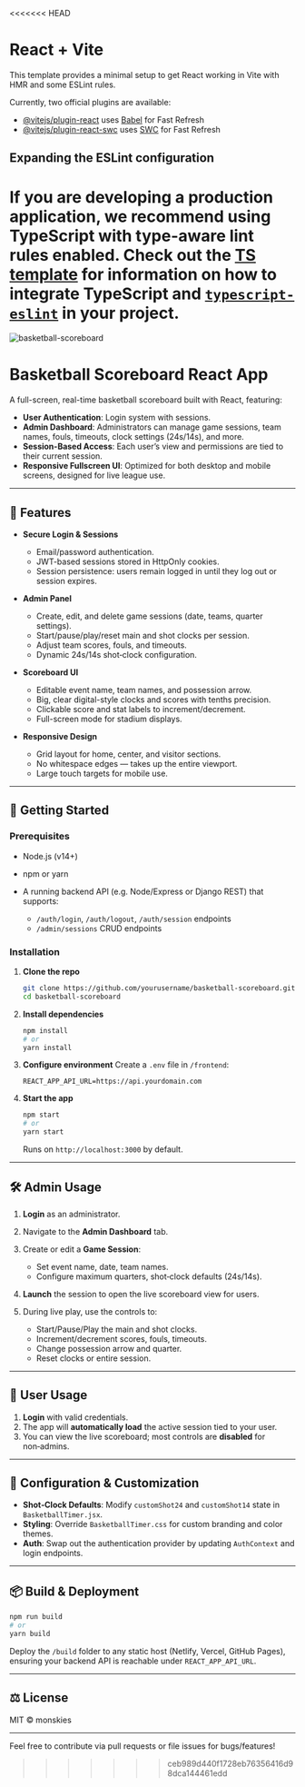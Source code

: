 <<<<<<< HEAD
# React + Vite

This template provides a minimal setup to get React working in Vite with HMR and some ESLint rules.

Currently, two official plugins are available:

- [@vitejs/plugin-react](https://github.com/vitejs/vite-plugin-react/blob/main/packages/plugin-react) uses [Babel](https://babeljs.io/) for Fast Refresh
- [@vitejs/plugin-react-swc](https://github.com/vitejs/vite-plugin-react/blob/main/packages/plugin-react-swc) uses [SWC](https://swc.rs/) for Fast Refresh

## Expanding the ESLint configuration

If you are developing a production application, we recommend using TypeScript with type-aware lint rules enabled. Check out the [TS template](https://github.com/vitejs/vite/tree/main/packages/create-vite/template-react-ts) for information on how to integrate TypeScript and [`typescript-eslint`](https://typescript-eslint.io) in your project.
=======
![basketball-scoreboard](https://github.com/user-attachments/assets/dd3f48ae-0b34-4a63-9747-5949430522c4)
# Basketball Scoreboard React App

A full-screen, real-time basketball scoreboard built with React, featuring:

* **User Authentication**: Login system with sessions.
* **Admin Dashboard**: Administrators can manage game sessions, team names, fouls, timeouts, clock settings (24s/14s), and more.
* **Session-Based Access**: Each user’s view and permissions are tied to their current session.
* **Responsive Fullscreen UI**: Optimized for both desktop and mobile screens, designed for live league use.

---

## 🔑 Features

* **Secure Login & Sessions**

  * Email/password authentication.
  * JWT-based sessions stored in HttpOnly cookies.
  * Session persistence: users remain logged in until they log out or session expires.

* **Admin Panel**

  * Create, edit, and delete game sessions (date, teams, quarter settings).
  * Start/pause/play/reset main and shot clocks per session.
  * Adjust team scores, fouls, and timeouts.
  * Dynamic 24s/14s shot‑clock configuration.

* **Scoreboard UI**

  * Editable event name, team names, and possession arrow.
  * Big, clear digital-style clocks and scores with tenths precision.
  * Clickable score and stat labels to increment/decrement.
  * Full-screen mode for stadium displays.

* **Responsive Design**

  * Grid layout for home, center, and visitor sections.
  * No whitespace edges — takes up the entire viewport.
  * Large touch targets for mobile use.

---

## 🚀 Getting Started

### Prerequisites

* Node.js (v14+)
* npm or yarn
* A running backend API (e.g. Node/Express or Django REST) that supports:

  * `/auth/login`, `/auth/logout`, `/auth/session` endpoints
  * `/admin/sessions` CRUD endpoints

### Installation

1. **Clone the repo**

   ```bash
   git clone https://github.com/yourusername/basketball-scoreboard.git
   cd basketball-scoreboard
   ```

2. **Install dependencies**

   ```bash
   npm install
   # or
   yarn install
   ```

3. **Configure environment**
   Create a `.env` file in `/frontend`:

   ```env
   REACT_APP_API_URL=https://api.yourdomain.com
   ```

4. **Start the app**

   ```bash
   npm start
   # or
   yarn start
   ```

   Runs on `http://localhost:3000` by default.

---

## 🛠️ Admin Usage

1. **Login** as an administrator.
2. Navigate to the **Admin Dashboard** tab.
3. Create or edit a **Game Session**:

   * Set event name, date, team names.
   * Configure maximum quarters, shot‑clock defaults (24s/14s).
4. **Launch** the session to open the live scoreboard view for users.
5. During live play, use the controls to:

   * Start/Pause/Play the main and shot clocks.
   * Increment/decrement scores, fouls, timeouts.
   * Change possession arrow and quarter.
   * Reset clocks or entire session.

---

## 👤 User Usage

1. **Login** with valid credentials.
2. The app will **automatically load** the active session tied to your user.
3. You can view the live scoreboard; most controls are **disabled** for non‑admins.

---

## 🔧 Configuration & Customization

* **Shot‑Clock Defaults**: Modify `customShot24` and `customShot14` state in `BasketballTimer.jsx`.
* **Styling**: Override `BasketballTimer.css` for custom branding and color themes.
* **Auth**: Swap out the authentication provider by updating `AuthContext` and login endpoints.

---

## 📦 Build & Deployment

```bash
npm run build
# or
yarn build
```

Deploy the `/build` folder to any static host (Netlify, Vercel, GitHub Pages), ensuring your backend API is reachable under `REACT_APP_API_URL`.

---

## ⚖️ License

MIT © monskies

---

Feel free to contribute via pull requests or file issues for bugs/features!

>>>>>>> ceb989d440f1728eb76356416d98dca144461edd
